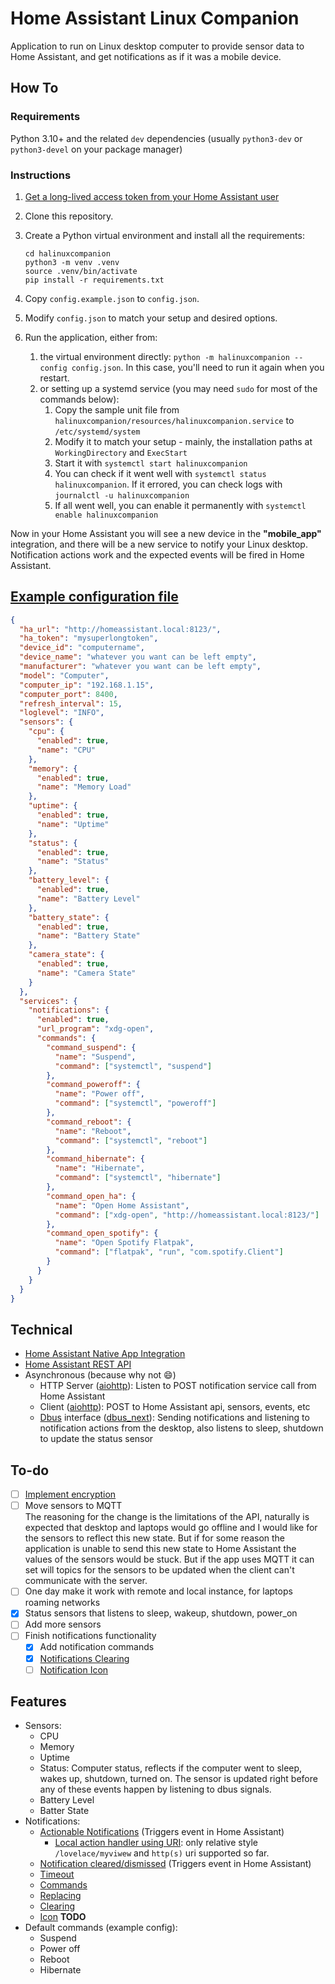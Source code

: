# Home Assistant Linux Companion

Application to run on Linux desktop computer to provide sensor data to Home Assistant, and get notifications as if it was a mobile device.

## How To

### Requirements

Python 3.10+ and the related `dev` dependencies (usually `python3-dev` or `python3-devel` on your package manager)

### Instructions

1. [Get a long-lived access token from your Home Assistant user](https://www.atomicha.com/home-assistant-how-to-generate-long-lived-access-token-part-1/)
1. Clone this repository.
1. Create a Python virtual environment and install all the requirements:

   ```shell
   cd halinuxcompanion
   python3 -m venv .venv
   source .venv/bin/activate
   pip install -r requirements.txt
   ```

1. Copy `config.example.json` to `config.json`.
1. Modify `config.json` to match your setup and desired options.
1. Run the application, either from:
   1. the virtual environment directly: `python -m halinuxcompanion --config config.json`. In this case, you'll need to run it again when you restart.
   1. or setting up a systemd service (you may need `sudo` for most of the commands below):
      1. Copy the sample unit file from `halinuxcompanion/resources/halinuxcompanion.service` to `/etc/systemd/system`
      1. Modify it to match your setup - mainly, the installation paths at `WorkingDirectory` and `ExecStart`
      1. Start it with `systemctl start halinuxcompanion`
      1. You can check if it went well with `systemctl status halinuxcompanion`. If it errored, you can check logs with `journalctl -u halinuxcompanion`
      1. If all went well, you can enable it permanently with `systemctl enable halinuxcompanion`

Now in your Home Assistant you will see a new device in the **"mobile_app"** integration, and there will be a new service to notify your Linux desktop. Notification actions work and the expected events will be fired in Home Assistant.

## [Example configuration file](config.example.json)

```json
{
  "ha_url": "http://homeassistant.local:8123/",
  "ha_token": "mysuperlongtoken",
  "device_id": "computername",
  "device_name": "whatever you want can be left empty",
  "manufacturer": "whatever you want can be left empty",
  "model": "Computer",
  "computer_ip": "192.168.1.15",
  "computer_port": 8400,
  "refresh_interval": 15,
  "loglevel": "INFO",
  "sensors": {
    "cpu": {
      "enabled": true,
      "name": "CPU"
    },
    "memory": {
      "enabled": true,
      "name": "Memory Load"
    },
    "uptime": {
      "enabled": true,
      "name": "Uptime"
    },
    "status": {
      "enabled": true,
      "name": "Status"
    },
    "battery_level": {
      "enabled": true,
      "name": "Battery Level"
    },
    "battery_state": {
      "enabled": true,
      "name": "Battery State"
    },
    "camera_state": {
      "enabled": true,
      "name": "Camera State"
    }
  },
  "services": {
    "notifications": {
      "enabled": true,
      "url_program": "xdg-open",
      "commands": {
        "command_suspend": {
          "name": "Suspend",
          "command": ["systemctl", "suspend"]
        },
        "command_poweroff": {
          "name": "Power off",
          "command": ["systemctl", "poweroff"]
        },
        "command_reboot": {
          "name": "Reboot",
          "command": ["systemctl", "reboot"]
        },
        "command_hibernate": {
          "name": "Hibernate",
          "command": ["systemctl", "hibernate"]
        },
        "command_open_ha": {
          "name": "Open Home Assistant",
          "command": ["xdg-open", "http://homeassistant.local:8123/"]
        },
        "command_open_spotify": {
          "name": "Open Spotify Flatpak",
          "command": ["flatpak", "run", "com.spotify.Client"]
        }
      }
    }
  }
}
```

## Technical

- [Home Assistant Native App Integration](https://developers.home-assistant.io/docs/api/native-app-integration)
- [Home Assistant REST API](https://developers.home-assistant.io/docs/api/rest)
- Asynchronous (because why not :smile:)
  - HTTP Server ([aiohttp](https://docs.aiohttp.org/en/stable/)): Listen to POST notification service call from Home Assistant
  - Client ([aiohttp](https://docs.aiohttp.org/en/stable/)): POST to Home Assistant api, sensors, events, etc
  - [Dbus](https://www.freedesktop.org/wiki/Software/dbus/) interface ([dbus_next](https://python-dbus-next.readthedocs.io/en/latest/index.html)): Sending notifications and listening to notification actions from the desktop, also listens to sleep, shutdown to update the status sensor

## To-do

- [ ] [Implement encryption](https://developers.home-assistant.io/docs/api/native-app-integration/sending-data)
- [ ] Move sensors to MQTT  
    The reasoning for the change is the limitations of the API, naturally is expected that desktop and laptops would go offline and I would like for the sensors to reflect this new state. But if for some reason the application is unable to send this new state to Home Assistant the values of the sensors would be stuck. But if the app uses MQTT it can set will topics for the sensors to be updated when the client can't communicate with the server.
- [ ] One day make it work with remote and local instance, for laptops roaming networks
- [x] Status sensors that listens to sleep, wakeup, shutdown, power_on
- [ ] Add more sensors
- [ ] Finish notifications functionality
    - [x] Add notification commands
    - [x] [Notifications Clearing](https://companion.home-assistant.io/docs/notifications/notifications-basic/#clearing)
    - [ ] [Notification Icon](https://companion.home-assistant.io/docs/notifications/notifications-basic/#notification-icon)

## Features

- Sensors:
  - CPU
  - Memory
  - Uptime
  - Status: Computer status, reflects if the computer went to sleep, wakes up, shutdown, turned on. The sensor is updated right before any of these events happen by listening to dbus signals.
  - Battery Level
  - Batter State
- Notifications:
  - [Actionable Notifications](https://companion.home-assistant.io/docs/notifications/actionable-notifications#building-actionable-notifications) (Triggers event in Home Assistant)
      - [Local action handler using URI](https://companion.home-assistant.io/docs/notifications/actionable-notifications#uri-values): only relative style `/lovelace/myviwew` and `http(s)` uri supported so far.
  - [Notification cleared/dismissed](https://companion.home-assistant.io/docs/notifications/notification-cleared/) (Triggers event in Home Assistant)
  - [Timeout](https://companion.home-assistant.io/docs/notifications/notifications-basic#notification-timeout)
  - [Commands](https://companion.home-assistant.io/docs/notifications/notification-commands/)
  - [Replacing](https://companion.home-assistant.io/docs/notifications/notifications-basic/#replacing)
  - [Clearing](https://companion.home-assistant.io/docs/notifications/notifications-basic/#clearing)
  - [Icon](https://companion.home-assistant.io/docs/notifications/notifications-basic/#notification-icon) **TODO**
- Default commands (example config):
  - Suspend
  - Power off
  - Reboot
  - Hibernate
